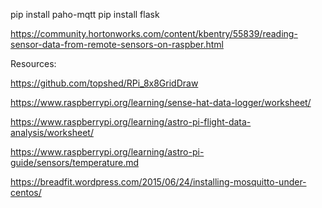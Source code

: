 pip install paho-mqtt
pip install flask




https://community.hortonworks.com/content/kbentry/55839/reading-sensor-data-from-remote-sensors-on-raspber.html

Resources:

https://github.com/topshed/RPi_8x8GridDraw

https://www.raspberrypi.org/learning/sense-hat-data-logger/worksheet/

https://www.raspberrypi.org/learning/astro-pi-flight-data-analysis/worksheet/

https://www.raspberrypi.org/learning/astro-pi-guide/sensors/temperature.md

https://breadfit.wordpress.com/2015/06/24/installing-mosquitto-under-centos/
